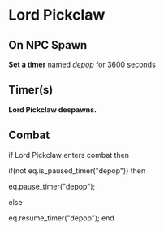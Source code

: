 # Lord Pickclaw


## On NPC Spawn

**Set a timer** named *depop* for 3600 seconds


## Timer(s)

**Lord Pickclaw despawns.**


## Combat

if Lord Pickclaw enters combat  then


if(not eq.is_paused_timer("depop")) then



eq.pause_timer("depop");


else


eq.resume_timer("depop");
end